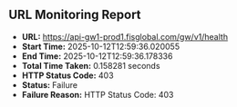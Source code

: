 ## URL Monitoring Report

- **URL:** https://api-gw1-prod1.fisglobal.com/gw/v1/health
- **Start Time:** 2025-10-12T12:59:36.020055
- **End Time:** 2025-10-12T12:59:36.178336
- **Total Time Taken:** 0.158281 seconds
- **HTTP Status Code:** 403
- **Status:** Failure
- **Failure Reason:** HTTP Status Code: 403
